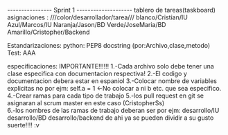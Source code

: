 ---------------- Sprint 1 --------------------
tablero de tareas(taskboard)
 asignaciones :
 ///color/desarrollador/tarea///
 blanco/Cristian/IU
 Azul/Marcos/IU
 Naranja/Jason/BD
 Verde/JoseMaria/BD
 Amarillo/Cristopher/Backend


Estandarizaciones:
 python:
  PEP8
  docstring (por:Archivo,clase,metodo)
 Test:
  AAA
  
especificaciones:
    IMPORTANTE!!!!!!
    1.-Cada archivo solo debe tener una clase especifica
    con documentacion respectiva!
    2.-El  codigo y documentacion debera estar en espaniol
    3.-Colocar nombre de variables explicitas no por ejm:
            self.a = 1 <-No colocar a ni b etc. que sea especifico.
    4.-Crear ramas para cada tipo de trabajo
    5.-los pull request en git se asignaran al scrum master 
        en este caso (CristopherSs)     
    6.-los nombres de las ramas de trabajo deberan ser por ejm:
        desarrollo/IU
        desarrollo/BD
        desarrollo/backend
    de ahi ya se pueden dividir a su gusto       
    suerte!!!! :v


